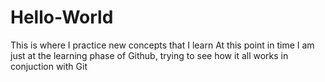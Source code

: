# Hello-World
This is where I practice new concepts that I learn
At this point in time I am just at the learning phase of Github, trying to see how it all works in conjuction with Git
